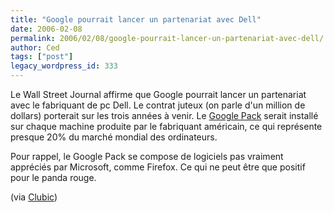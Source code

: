 ```yaml
---
title: "Google pourrait lancer un partenariat avec Dell"
date: 2006-02-08
permalink: 2006/02/08/google-pourrait-lancer-un-partenariat-avec-dell/
author: Ced
tags: ["post"]
legacy_wordpress_id: 333
---
```


Le Wall Street Journal affirme que Google pourrait lancer un partenariat avec le fabriquant de pc Dell. Le contrat juteux (on parle d'un million de dollars) porterait sur les trois années à venir. Le <a href="http://64k.be/index.php/2006/01/07/330-google-pack-disponible-au-telechargement" hreflang="fr">Google Pack</a> serait installé sur chaque machine produite par le fabriquant américain, ce qui représente presque 20% du marché mondial des ordinateurs.

Pour rappel, le Google Pack se compose de logiciels pas vraiment appréciés par Microsoft, comme Firefox. Ce qui ne peut être que positif pour le panda rouge.

<!-- excerpt -->

(via <a href="http://www.clubic.com/actualite-31770-google-dell-nouveau-pied-de-nez-pour-microsoft.html" hreflang="fr">Clubic</a>)
